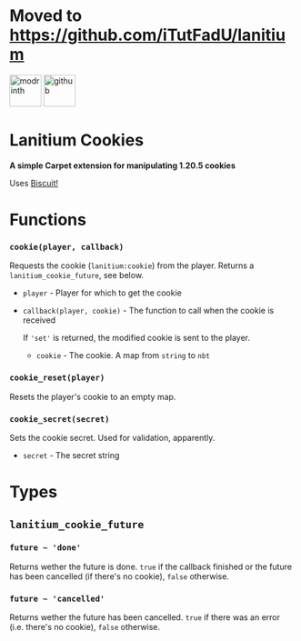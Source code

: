 # Moved to https://github.com/iTutFadU/lanitium

[<img alt="modrinth" height="56" src="https://cdn.jsdelivr.net/npm/@intergrav/devins-badges@3/assets/cozy/available/modrinth_vector.svg">](https://modrinth.com/lanitium-cookies)
[<img alt="github" height="56" src="https://cdn.jsdelivr.net/npm/@intergrav/devins-badges@3/assets/cozy/available/github_vector.svg">](https://github.com/iTutFadU/lanitium-cookies)

# Lanitium Cookies

**A simple Carpet extension for manipulating 1.20.5 cookies**

Uses [Biscuit!](https://modrinth.com/mod/biscuit!)

# Functions

### `cookie(player, callback)`
Requests the cookie (`lanitium:cookie`) from the player. Returns a `lanitium_cookie_future`, see below.
- `player` - Player for which to get the cookie
- `callback(player, cookie)` - The function to call when the cookie is received
  
  If `'set'` is returned, the modified cookie is sent to the player.
  - `cookie` - The cookie. A map from `string` to `nbt`

### `cookie_reset(player)`
Resets the player's cookie to an empty map.

### `cookie_secret(secret)`
Sets the cookie secret. Used for validation, apparently.
- `secret` - The secret string

# Types

## `lanitium_cookie_future`

### `future ~ 'done'`
Returns wether the future is done. `true` if the callback finished or the future has been cancelled (if there's no cookie), `false` otherwise.

### `future ~ 'cancelled'`
Returns wether the future has been cancelled. `true` if there was an error (i.e. there's no cookie), `false` otherwise.
